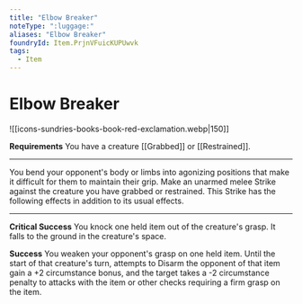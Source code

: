 ```yaml
---
title: "Elbow Breaker"
noteType: ":luggage:"
aliases: "Elbow Breaker"
foundryId: Item.PrjnVFuicKUPUwvk
tags:
  - Item
---
```


# Elbow Breaker
![[icons-sundries-books-book-red-exclamation.webp|150]]

**Requirements** You have a creature [[Grabbed]] or [[Restrained]].

* * *

You bend your opponent's body or limbs into agonizing positions that make it difficult for them to maintain their grip. Make an unarmed melee Strike against the creature you have grabbed or restrained. This Strike has the following effects in addition to its usual effects.

* * *

**Critical Success** You knock one held item out of the creature's grasp. It falls to the ground in the creature's space.

**Success** You weaken your opponent's grasp on one held item. Until the start of that creature's turn, attempts to Disarm the opponent of that item gain a +2 circumstance bonus, and the target takes a -2 circumstance penalty to attacks with the item or other checks requiring a firm grasp on the item.
